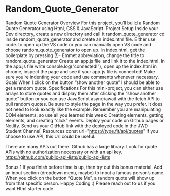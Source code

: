 # Random_Quote_Generator
 

Random Quote Generator
Overview
For this project, you’ll build a Random Quote Generator using Html, CSS & JavaScript. 
Project Setup
Inside your Dev directory, create a new directory and call it random_quote_generator
cd inside random_quote_generator and create an index.html file.
Either use code. to open up the VS code or you can manually open VS code and choose random_quote_generator to open up.
In index.html, get the boilerplate by pressing (!)- Emmet abbreviation, change the title to random_quote_generator
Create an app.js file and link it to the index.html.
In the app.js file write console.log(“connected!”), open up the index.html in chrome, inspect the page and see if your app.js file is connected!
Make sure you’re indenting your code and use comments whenever necessary. 
Goals
When I click on the button “show another quote” I should be able to get a random quote.
Specifications
For this mini-project, you can either use arrays to store quotes and display them after clicking the “show another quote” button or you can use JavaScript async/await with the fetch API to pull random quotes. 
Be sure to style the page in the way you prefer. It does not need to look exactly like the example. 
Remember you are manipulating DOM elements, so use all you learned this week: Creating elements, getting elements, and creating  “click” events. 
Deploy your code on Github pages or Netlify. 
Send us your GitHub link with the deployed code in the JWD Student Channel.
Resources 
const url="https://type.fit/api/quotes" If you choose to use API, this Url could be useful. 

There are many APIs out there. Github has a large library. Look for quote APIs with no authorization necessary or with an api key. https://github.com/public-api-lists/public-api-lists

Bonus 1
If you finish before time is up, then try out this bonus material.
Add an input section (dropdown menu, maybe) to input a famous person’s name.
When you click on the button “Quote Me”, a random quote will show up from that specific person.
					Happy Coding :)
Please reach out to us if you want Html starter code
